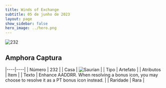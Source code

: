 ```yaml
---
title: Winds of Exchange
subtitle: 05 de junho de 2023
layout: page
show_sidebar: false
hero_image: ../hero.png
---
```


![232](https://mastervault-storage-prod.s3.amazonaws.com/media/card_front/en/600_232_b502c690b8cc_en.png)


## Amphora Captura

|----|----|
| Número | 232 |
| Casa | ![Saurian](https://archonarcana.com/images/thumb/9/9e/Saurian_P.png/22px-Saurian_P.png "Sauro") |
| Tipo | Artefato |
| Atributos | Item |
| Texto | Enhance AADDRR.  When resolving a bonus icon, you may choose to resolve it as a PT bonus icon instead. |
| Raridade | Rara |
